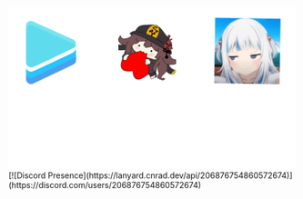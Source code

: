<img src="https://raw.githubusercontent.com/sys-32Dev/sys-32Dev/main/github.png">
[![Discord Presence](https://lanyard.cnrad.dev/api/206876754860572674)](https://discord.com/users/206876754860572674)
